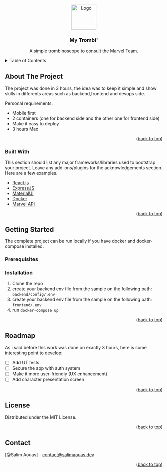 <div id="top"></div>
<!-- PROJECT LOGO -->
<br />
<div align="center">
  <a href="https://github.com/othneildrew/Best-README-Template">
    <img src="https://cdn-icons.flaticon.com/png/512/2703/premium/2703414.png?token=exp=1654195610~hmac=8ee8a8f292cb3735ad66187609b9fbc8" alt="Logo" width="80" height="80">
  </a>

  <h3 align="center">My Trombi'</h3>

  <p align="center">
    A simple trombinoscope to consult the Marvel Team.
</div>



<!-- TABLE OF CONTENTS -->
<details>
  <summary>Table of Contents</summary>
  <ol>
    <li>
      <a href="#about-the-project">About The Project</a>
      <ul>
        <li><a href="#built-with">Built With</a></li>
      </ul>
    </li>
    <li>
      <a href="#getting-started">Getting Started</a>
      <ul>
        <li><a href="#prerequisites">Prerequisites</a></li>
        <li><a href="#installation">Installation</a></li>
      </ul>
    </li>
    <li><a href="#roadmap">Roadmap</a></li>
    <li><a href="#license">License</a></li>
    <li><a href="#contact">Contact</a></li>
  </ol>
</details>



<!-- ABOUT THE PROJECT -->
## About The Project
The project was done in 3 hours, the idea was to keep it simple and show skills in differents areas such as backend,frontend and devops side.

Personal requirements: 
- Mobile first
- 2 containers (one for backend side and the other one for frontend side)
- Make it easy to deploy
- 3 hours Max
<p align="right">(<a href="#top">back to top</a>)</p>



### Built With

This section should list any major frameworks/libraries used to bootstrap your project. Leave any add-ons/plugins for the acknowledgements section. Here are a few examples.

* [React.js](https://reactjs.org/)
* [ExpressJS](https://expressjs.com/)
* [MaterialUI](https://mui.com/)
* [Docker](https://www.docker.com/)
* [Marvel API](https://developer.marvel.com/)

<p align="right">(<a href="#top">back to top</a>)</p>


<!-- GETTING STARTED -->
## Getting Started

The complete project can be run locally if you have docker and docker-compose installed.

### Prerequisites

### Installation

1. Clone the repo
2. create your backend env file from the sample on the following path: `backend/config/.env`
3. create your backend env file from the sample on the following path: `frontend/.env`
4. run `docker-compose up`

<p align="right">(<a href="#top">back to top</a>)</p>

<!-- ROADMAP -->
## Roadmap

As i said before this work was done on exactly 3 hours, here is some interesting point to develop:

- [ ] Add UT tests
- [ ] Secure the app with auth system
- [ ] Make it more user-friendly (UX enhancement)
- [ ] Add character presentation screen

<p align="right">(<a href="#top">back to top</a>)</p>

<!-- LICENSE -->
## License

Distributed under the MIT License.

<p align="right">(<a href="#top">back to top</a>)</p>

<!-- CONTACT -->
## Contact

[@Salim Aouas] - contact@salimaouas.dev

<p align="right">(<a href="#top">back to top</a>)</p>

